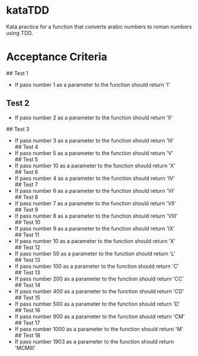 # kataTDD
Kata practice for a function that converts arabic numbers to roman numbers using TDD.

# Acceptance Criteria


## Test 1
- If pass number 1 as a parameter to the function should return 'I'

## Test 2
- If pass number 2 as a parameter to the function should return 'II'

## Test 3
- If pass number 3 as a parameter to the function should return 'III'
## Test 4
- If pass number 5 as a parameter to the function should return 'V'
## Test 5
- If pass number 10 as a parameter to the function should return 'X'
## Test 6
- If pass number 4 as a parameter to the function should return 'IV'
## Test 7
- If pass number 6 as a parameter to the function should return 'VI'
## Test 8
- If pass number 7 as a parameter to the function should return 'VII'
## Test 9
- If pass number 8 as a parameter to the function should return 'VIII'
## Test 10
- If pass number 9 as a parameter to the function should return 'IX'
## Test 11
- If pass number 10 as a parameter to the function should return 'X'
## Test 12
- If pass number 50 as a parameter to the function should return 'L'
## Test 13
- If pass number 100 as a parameter to the function should return 'C'
## Test 13
- If pass number 200 as a parameter to the function should return 'CC'
## Test 14
- If pass number 400 as a parameter to the function should return 'CD'
## Test 15
- If pass number 500 as a parameter to the function should return 'D'
## Test 16
- If pass number 900 as a parameter to the function should return 'CM'
## Test 17
- If pass number 1000 as a parameter to the function should return 'M'
## Test 18
- If pass number 1903 as a parameter to the function should return 'MCMIII'